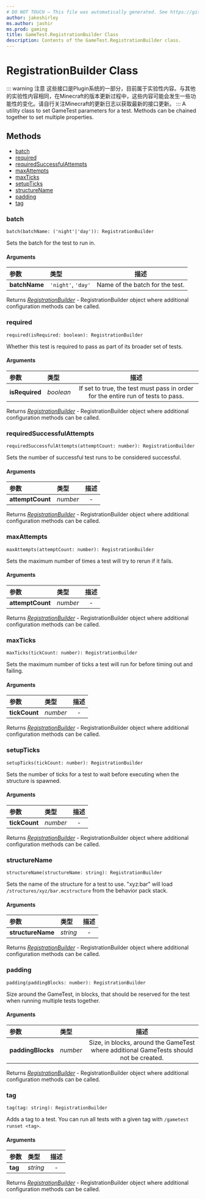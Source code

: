 ```yaml
---
# DO NOT TOUCH — This file was automatically generated. See https://github.com/Mojang/MinecraftScriptingApiDocsGenerator to modify descriptions, examples, etc.
author: jakeshirley
ms.author: jashir
ms.prod: gaming
title: GameTest.RegistrationBuilder Class
description: Contents of the GameTest.RegistrationBuilder class.
---
```

# RegistrationBuilder Class
::: warning 注意
这些接口是Plugin系统的一部分，目前属于实验性内容。与其他的实验性内容相同，在Minecraft的版本更新过程中，这些内容可能会发生一些功能性的变化。请自行关注Minecraft的更新日志以获取最新的接口更新。
:::
A utility class to set GameTest parameters for a test. Methods can be chained together to set multiple properties.


## Methods
- [batch](#batch)
- [required](#required)
- [requiredSuccessfulAttempts](#requiredsuccessfulattempts)
- [maxAttempts](#maxattempts)
- [maxTicks](#maxticks)
- [setupTicks](#setupticks)
- [structureName](#structurename)
- [padding](#padding)
- [tag](#tag)
  
### **batch**
`
batch(batchName: ('night'|'day')): RegistrationBuilder
`

Sets the batch for the test to run in.
#### Arguments
| 参数 | 类型 | 描述 |
| :--- | :--- | :---: |
| **batchName** | `'night'`, `'day'` | Name of the batch for the test. |

Returns [*RegistrationBuilder*](RegistrationBuilder.md) - RegistrationBuilder object where additional configuration methods can be called.


### **required**
`
required(isRequired: boolean): RegistrationBuilder
`

Whether this test is required to pass as part of its broader set of tests.
#### Arguments
| 参数 | 类型 | 描述 |
| :--- | :--- | :---: |
| **isRequired** | *boolean* | If set to true, the test must pass in order for the entire run of tests to pass. |

Returns [*RegistrationBuilder*](RegistrationBuilder.md) - RegistrationBuilder object where additional configuration methods can be called.


### **requiredSuccessfulAttempts**
`
requiredSuccessfulAttempts(attemptCount: number): RegistrationBuilder
`

Sets the number of successful test runs to be considered successful.
#### Arguments
| 参数 | 类型 | 描述 |
| :--- | :--- | :---: |
| **attemptCount** | *number* | - |

Returns [*RegistrationBuilder*](RegistrationBuilder.md) - RegistrationBuilder object where additional configuration methods can be called.


### **maxAttempts**
`
maxAttempts(attemptCount: number): RegistrationBuilder
`

Sets the maximum number of times a test will try to rerun if it fails.
#### Arguments
| 参数 | 类型 | 描述 |
| :--- | :--- | :---: |
| **attemptCount** | *number* | - |

Returns [*RegistrationBuilder*](RegistrationBuilder.md) - RegistrationBuilder object where additional configuration methods can be called.


### **maxTicks**
`
maxTicks(tickCount: number): RegistrationBuilder
`

Sets the maximum number of ticks a test will run for before timing out and failing.
#### Arguments
| 参数 | 类型 | 描述 |
| :--- | :--- | :---: |
| **tickCount** | *number* | - |

Returns [*RegistrationBuilder*](RegistrationBuilder.md) - RegistrationBuilder object where additional configuration methods can be called.


### **setupTicks**
`
setupTicks(tickCount: number): RegistrationBuilder
`

Sets the number of ticks for a test to wait before executing when the structure is spawned.
#### Arguments
| 参数 | 类型 | 描述 |
| :--- | :--- | :---: |
| **tickCount** | *number* | - |

Returns [*RegistrationBuilder*](RegistrationBuilder.md) - RegistrationBuilder object where additional configuration methods can be called.


### **structureName**
`
structureName(structureName: string): RegistrationBuilder
`

Sets the name of the structure for a test to use. "xyz:bar" will load `/structures/xyz/bar.mcstructure` from the behavior pack stack.
#### Arguments
| 参数 | 类型 | 描述 |
| :--- | :--- | :---: |
| **structureName** | *string* | - |

Returns [*RegistrationBuilder*](RegistrationBuilder.md) - RegistrationBuilder object where additional configuration methods can be called.


### **padding**
`
padding(paddingBlocks: number): RegistrationBuilder
`

Size around the GameTest, in blocks, that should be reserved for the test when running multiple tests together.
#### Arguments
| 参数 | 类型 | 描述 |
| :--- | :--- | :---: |
| **paddingBlocks** | *number* | Size, in blocks, around the GameTest where additional GameTests should not be created. |

Returns [*RegistrationBuilder*](RegistrationBuilder.md) - RegistrationBuilder object where additional configuration methods can be called.


### **tag**
`
tag(tag: string): RegistrationBuilder
`

Adds a tag to a test. You can run all tests with a given tag with `/gametest runset <tag>`.
#### Arguments
| 参数 | 类型 | 描述 |
| :--- | :--- | :---: |
| **tag** | *string* | - |

Returns [*RegistrationBuilder*](RegistrationBuilder.md) - RegistrationBuilder object where additional configuration methods can be called.


